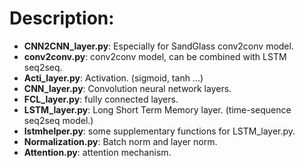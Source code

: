 # Description:
* **CNN2CNN_layer.py**: Especially for SandGlass conv2conv model.
* **conv2conv.py**: conv2conv model, can be combined with LSTM seq2seq.
* **Acti_layer.py**: Activation. (sigmoid, tanh ...)	
* **CNN_layer.py**: Convolution neural network layers. 
* **FCL_layer.py**: fully connected layers.
* **LSTM_layer.py**: Long Short Term Memory layer. (time-sequence seq2seq model.)
* **lstmhelper.py**: some supplementary functions for LSTM_layer.py.
* **Normalization.py**: Batch norm and layer norm.
* **Attention.py**: attention mechanism.
